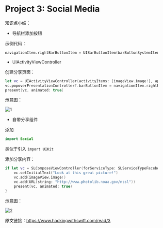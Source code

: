 # Project 3: Social Media

知识点小结：



- 导航栏添加按钮

示例代码：

```swift
navigationItem.rightBarButtonItem = UIBarButtonItem(barButtonSystemItem: .action, target: self, action: #selector(shareTapped)) //注意 #selector 写法
```



- UIActivityViewController

创建分享页面：

```swift
let vc = UIActivityViewController(activityItems: [imageView.image!], applicationActivities: [])
vc.popoverPresentationController?.barButtonItem = navigationItem.rightBarButtonItem
present(vc, animated: true)
```

示意图：

![1](https://www.hackingwithswift.com/img/hws/3-1.png)



- 自带分享组件



添加

```swift
import Social
```

类似于引入 `import UIKit` 



添加分享内容：

```swift
if let vc = SLComposeViewController(forServiceType: SLServiceTypeFacebook) {
    vc.setInitialText("Look at this great picture!")
    vc.add(imageView.image!)
    vc.add(URL(string: "http://www.photolib.noaa.gov/nssl"))
    present(vc, animated: true)
}
```

示意图：

![2](https://www.hackingwithswift.com/img/hws/3-2.png)





原文链接：https://www.hackingwithswift.com/read/3